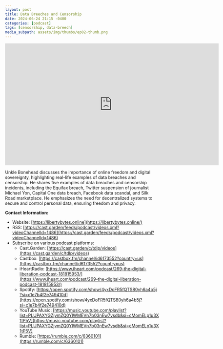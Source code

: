 ```yaml
---
layout: post
title: Data Breeches and Censorship
date: 2024-06-24 21:15 -0400
categories: [podcast]
tags: [censorship, data-breech]
media_subpath: assets/img/thumbs/ep02-thumb.png
---
```

<iframe title="TDLP 02 - Data Breaches and Censorship" width="700" height="400" src="https://cast.garden/videos/embed/6cd71ee6-fa5e-4e4f-9ca9-a399224d770f" frameborder="0" allowfullscreen="" sandbox="allow-same-origin allow-scripts allow-popups"></iframe>

Unkle Bonehead discusses the importance of online freedom and digital sovereignty, highlighting real-life examples of data breaches and censorship. He shares five examples of data breaches and censorship incidents, including the Equifax breach, Twitter suspension of journalist Michael Yon, Capital One data breach, Facebook data scandal, and Silk Road marketplace. He emphasizes the need for decentralized systems to secure and control personal data, ensuring freedom and privacy.

**Contact Information:**

- Website: [https://libertybytes.online](https://libertybytes.online/)
- RSS: [https://cast.garden/feeds/podcast/videos.xml?videoChannelId=1486](https://cast.garden/feeds/podcast/videos.xml?videoChannelId=1486)
- Subscribe on various podcast platforms:
  - Cast.Garden: [https://cast.garden/c/tdlp/videos](https://cast.garden/c/tdlp/videos)
  - Castbox: [https://castbox.fm/channel/id6173552?country=us](https://castbox.fm/channel/id6173552?country=us)
  - iHeartRadio: [https://www.iheart.com/podcast/269-the-digital-liberation-podcast-181815953/](https://www.iheart.com/podcast/269-the-digital-liberation-podcast-181815953/)
  - Spotify: [https://open.spotify.com/show/4yxDoFR5fQTS80yh6a4b5j?si=c1e7b4f2e749410d](https://open.spotify.com/show/4yxDoFR5fQTS80yh6a4b5j?si=c1e7b4f2e749410d)
  - YouTube Music: [https://music.youtube.com/playlist?list=PLUPAXYGZjvmZQ0YlWMEVn7b03nEw7vsdb&si=cMomELp1u3X1tP5V](https://music.youtube.com/playlist?list=PLUPAXYGZjvmZQ0YlWMEVn7b03nEw7vsdb&si=cMomELp1u3X1tP5V)
  - Rumble: [https://rumble.com/c/6360101](https://rumble.com/c/6360101)